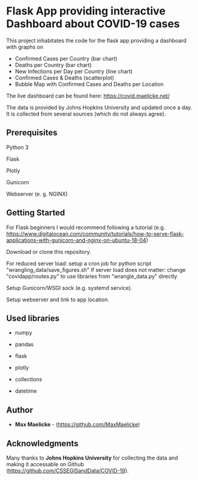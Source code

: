 # Flask App providing interactive Dashboard about COVID-19 cases

This project inhabitates the code for the flask app providing a dashboard with graphs on
* Confirmed Cases per Country (bar chart)
* Deaths per Country (bar chart)
* New Infections per Day per Country (line chart)
* Confirmed Cases & Deaths (scatterplot)
* Bubble Map with Confirmed Cases and Deaths per Location

The live dashboard can be found here: https://covid.maelicke.net/ 

The data is provided by Johns Hopkins University and updated once a day. It is collected from several sources (which do not always agree).


## Prerequisites

Python 3

Flask

Plotly

Gunicorn

Webserver (e. g. NGINX)


## Getting Started

For Flask beginners I would recommend following a tutorial (e.g. https://www.digitalocean.com/community/tutorials/how-to-serve-flask-applications-with-gunicorn-and-nginx-on-ubuntu-18-04)

Download or clone this repository.

For reduced server load: setup a cron job for python script "wrangling_data/save_figures.sh"
If server load does not matter: change "covidapp/routes.py" to use libraries from "wrangle_data.py" directly

Setup Gunicorn/WSGI sock (e.g. systemd service).

Setup webserver and link to app location. 


## Used libraries

* numpy
* pandas

* flask
* plotly

* collections
* datetime


## Author

* **Max Maelicke** - (https://github.com/MaxMaelicke)


## Acknowledgments

Many thanks to **Johns Hopkins University** for collecting the data and making it accessable on Github (https://github.com/CSSEGISandData/COVID-19).

